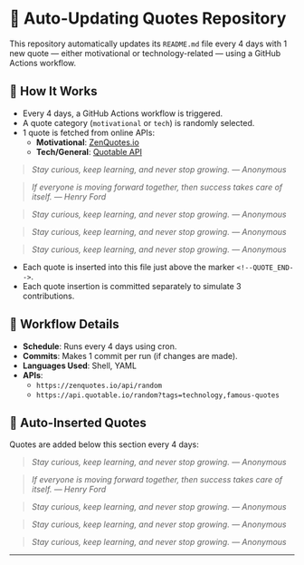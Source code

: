 # 🔁 Auto-Updating Quotes Repository

This repository automatically updates its `README.md` file every 4 days with 1 new quote — either motivational or technology-related — using a GitHub Actions workflow.

## 🚀 How It Works

- Every 4 days, a GitHub Actions workflow is triggered.
- A quote category (`motivational` or `tech`) is randomly selected.
- 1 quote is fetched from online APIs:
  - **Motivational**: [ZenQuotes.io](https://zenquotes.io)
  - **Tech/General**: [Quotable API](https://api.quotable.io)






> _Stay curious, keep learning, and never stop growing. — Anonymous_

> _If everyone is moving forward together, then success takes care of itself. — Henry Ford_

> _Stay curious, keep learning, and never stop growing. — Anonymous_

> _Stay curious, keep learning, and never stop growing. — Anonymous_

> _Stay curious, keep learning, and never stop growing. — Anonymous_

- Each quote is inserted into this file just above the marker `<!--QUOTE_END-->`.
- Each quote insertion is committed separately to simulate 3 contributions.

## 🔧 Workflow Details

- **Schedule**: Runs every 4 days using cron.
- **Commits**: Makes 1 commit per run (if changes are made).
- **Languages Used**: Shell, YAML
- **APIs**:
  - `https://zenquotes.io/api/random`
  - `https://api.quotable.io/random?tags=technology,famous-quotes`

## 📄 Auto-Inserted Quotes

Quotes are added below this section every 4 days:

<!--QUOTE_START-->



> _Stay curious, keep learning, and never stop growing. — Anonymous_

> _If everyone is moving forward together, then success takes care of itself. — Henry Ford_

> _Stay curious, keep learning, and never stop growing. — Anonymous_

> _Stay curious, keep learning, and never stop growing. — Anonymous_

> _Stay curious, keep learning, and never stop growing. — Anonymous_

<!--QUOTE_END-->

---


